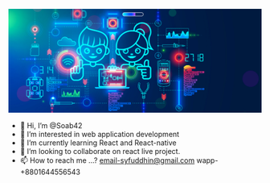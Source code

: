 ![cover](WBBlog_KidsCoding.jpg)

- 👋 Hi, I’m @Soab42
- 👀 I’m interested in web application development
- 🌱 I’m currently learning React and React-native
- 💞️ I’m looking to collaborate on react live project.
- 📫 How to reach me ...? email-syfuddhin@gmail.com wapp-+8801644556543

<!---
Soab42/Soab42 is a ✨ special ✨ repository because its `README.md` (this file) appears on your GitHub profile.
You can click the Preview link to take a look at your changes.
--->
